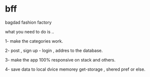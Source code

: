 # bff

bagdad fashion factory

what you need to do is ..

1- make the categories work.

2- post , sign up - login , addres to the database.

3- make the app 100% responsive on stack and others.

4- save data to local dvice memorey get-storage , shered pref or else.
